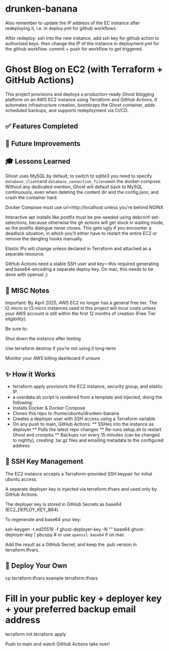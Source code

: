 # drunken-banana





Also remember to update the IP address of the EC instance after redeploying it, i.e. in deploy.yml for github workflows. 

After redeploy: 
ssh into the new instance, add ssh key for github action to authorized keys.
then change the IP of the instance in deployment.yml for the github workflow.
commit + push for workflow to get triggered.

# Ghost Blog on EC2 (with Terraform + GitHub Actions)

This project provisions and deploys a production-ready Ghost blogging platform on an AWS EC2 instance using Terraform and GitHub Actions. It automates infrastructure creation, bootstraps the Ghost container, adds scheduled backups, and supports redeployment via CI/CD.

## ✅ Features Completed



## 🌟 Future Improvements



## 🎓 Lessons Learned

Ghost uses MySQL by default; to switch to sqlite3 you need to specify `database_client`and `database_connection_filename`in the docker-compose.
Without any dedicated mention, Ghost will default back to MySQL continuously, even when deleting the content dir and the config.json, and crash the container hard.

Docker Compose must use url=http://localhost unless you're behind NGINX

Interactive apt installs like postfix must be pre-seeded using debconf-set-selections, because otherwise the gh actions will get stuck in waiting mode, as the postfix dialogue never closes.
This gets ugly if you encounter a deadlock situation, in which you'll either have to restart the entire EC2 or remove the dangling hooks manually.

Elastic IPs will change unless declared in Terraform and attached as a separate resource.

GitHub Actions need a stable SSH user and key—this required generating and base64-encoding a separate deploy key.
On mac, this needs to be done with openssl ;)


## 📃 MISC Notes

Important: By April 2025, AWS EC2 no longer has a general free tier. The t2.micro or t3.micro instances used in this project will incur costs unless your AWS account is still within the first 12 months of creation (Free Tier eligibility).

Be sure to:

Shut down the instance after testing

Use terraform destroy if you’re not using it long-term

Monitor your AWS billing dashboard if unsure

## ✨ How it Works

* terraform apply provisions the EC2 instance, security group, and elastic IP.
* a userdata.sh script is rendered from a template and injected, doing the following:
* Installs Docker & Docker Compose
* Clones this repo to /home/ubuntu/drunken-banana
* Creates a deployer user with SSH access using a Terraform variable
* On any push to main, GitHub Actions:
** SSHes into the instance as deployer
** Pulls the latest repo changes
** Re-runs setup.sh to restart Ghost and cronjobs
** Backups run every 15 minutes (can be changed to nightly), creating .tar.gz files and emailing metadata to the configured address.

## 🧵 SSH Key Management

The EC2 instance accepts a Terraform-provided SSH keypair for initial ubuntu access.

A separate deployer key is injected via terraform.tfvars and used only by GitHub Actions.

The deployer key is stored in GitHub Secrets as base64 (EC2_DEPLOY_KEY_B64).

To regenerate and base64 your key:

ssh-keygen -t ed25519 -f ghost-deployer-key -N ""
base64 ghost-deployer-key | pbcopy # or use `openssl base64` if on mac

Add the result as a GitHub Secret, and keep the .pub version in terraform.tfvars.

## 🚀 Deploy Your Own

cp terraform.tfvars.example terraform.tfvars
# Fill in your public key + deployer key + your preferred backup email address
terraform init
terraform apply

Push to main and watch GitHub Actions take over!